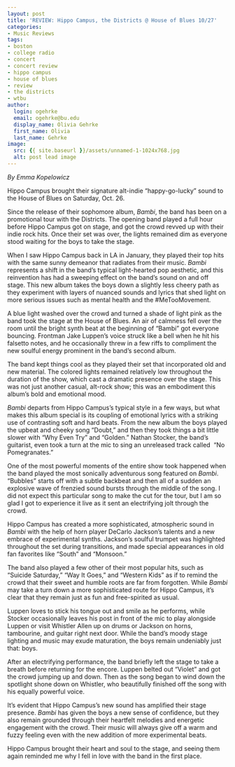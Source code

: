 ```yaml
---
layout: post
title: 'REVIEW: Hippo Campus, the Districts @ House of Blues 10/27'
categories:
- Music Reviews
tags:
- boston
- college radio
- concert
- concert review
- hippo campus
- house of blues
- review
- the districts
- wtbu
author:
  login: ogehrke
  email: ogehrke@bu.edu
  display_name: Olivia Gehrke
  first_name: Olivia
  last_name: Gehrke
image:
  src: {{ site.baseurl }}/assets/unnamed-1-1024x768.jpg
  alt: post lead image
---
```


_By Emma Kopelowicz_

Hippo Campus brought their signature alt-indie “happy-go-lucky” sound to the House of Blues on Saturday, Oct. 26.

Since the release of their sophomore album, _Bambi_, the band has been on a promotional tour with the Districts. The opening band played a full hour before Hippo Campus got on stage, and got the crowd revved up with their indie rock hits. Once their set was over, the lights remained dim as everyone stood waiting for the boys to take the stage.

When I saw Hippo Campus back in LA in January, they played their top hits with the same sunny demeanor that radiates from their music. _Bambi_ represents a shift in the band’s typical light-hearted pop aesthetic, and this reinvention has had a sweeping effect on the band’s sound on and off stage. This new album takes the boys down a slightly less cheery path as they experiment with layers of nuanced sounds and lyrics that shed light on more serious issues such as mental health and the #MeTooMovement.

A blue light washed over the crowd and turned a shade of light pink as the band took the stage at the House of Blues. An air of calmness fell over the room until the bright synth beat at the beginning of “Bambi” got everyone bouncing. Frontman Jake Luppen’s voice struck like a bell when he hit his falsetto notes, and he occasionally threw in a few riffs to compliment the new soulful energy prominent in the band’s second album.

The band kept things cool as they played their set that incorporated old and new material. The colored lights remained relatively low throughout the duration of the show, which cast a dramatic presence over the stage. This was not just another casual, alt-rock show; this was an embodiment this album’s bold and emotional mood.

_Bambi_ departs from Hippo Campus’s typical style in a few ways, but what makes this album special is its coupling of emotional lyrics with a striking use of contrasting soft and hard beats. From the new album the boys played the upbeat and cheeky song “Doubt,” and then they took things a bit little slower with “Why Even Try” and “Golden.” Nathan Stocker, the band’s guitarist, even took a turn at the mic to sing an unreleased track called  “No Pomegranates.”

One of the most powerful moments of the entire show took happened when the band played the most sonically adventurous song featured on _Bambi_. “Bubbles” starts off with a subtle backbeat and then all of a sudden an explosive wave of frenzied sound bursts through the middle of the song. I did not expect this particular song to make the cut for the tour, but I am so glad I got to experience it live as it sent an electrifying jolt through the crowd.

Hippo Campus has created a more sophisticated, atmospheric sound in _Bambi_ with the help of horn player DeCarlo Jackson’s talents and a new embrace of experimental synths. Jackson’s soulful trumpet was highlighted throughout the set during transitions, and made special appearances in old fan favorites like “South” and “Monsoon.”

The band also played a few other of their most popular hits, such as “Suicide Saturday,” “Way It Goes,” and “Western Kids” as if to remind the crowd that their sweet and humble roots are far from forgotten. While _Bambi_ may take a turn down a more sophisticated route for Hippo Campus, it’s clear that they remain just as fun and free-spirited as usual.

Luppen loves to stick his tongue out and smile as he performs, while Stocker occasionally leaves his post in front of the mic to play alongside Luppen or visit Whistler Allen up on drums or Jackson on horns, tambourine, and guitar right next door. While the band’s moody stage lighting and music may exude maturation, the boys remain undeniably just that: boys.

After an electrifying performance, the band briefly left the stage to take a breath before returning for the encore. Luppen belted out “Violet” and got the crowd jumping up and down. Then as the song began to wind down the spotlight shone down on Whistler, who beautifully finished off the song with his equally powerful voice.

It’s evident that Hippo Campus’s new sound has amplified their stage presence. _Bambi_ has given the boys a new sense of confidence, but they also remain grounded through their heartfelt melodies and energetic engagement with the crowd. Their music will always give off a warm and fuzzy feeling even with the new addition of more experimental beats.

Hippo Campus brought their heart and soul to the stage, and seeing them again reminded me why I fell in love with the band in the first place.